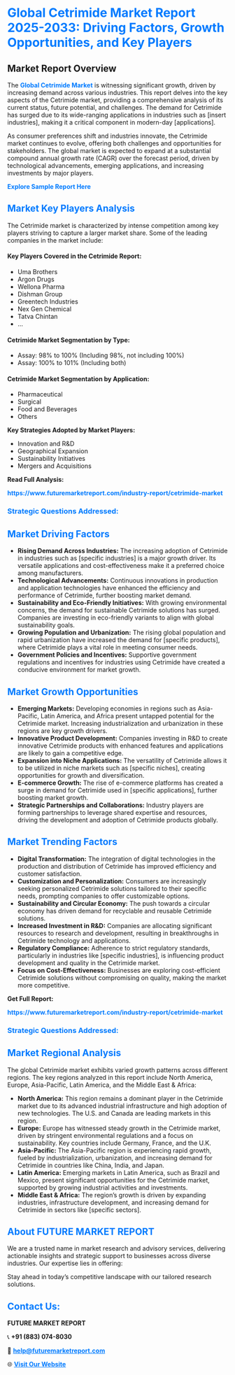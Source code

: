 <h1 style="color: #007BFF;">Global Cetrimide Market Report 2025-2033: Driving Factors, Growth Opportunities, and Key Players</h1>

<section id="overview">
<h2>Market Report Overview</h2>
<p>The <a href="https://www.futuremarketreport.com/industry-report/cetrimide-market" style="color: #007BFF; text-decoration: none;"><strong>Global Cetrimide Market</strong></a> is witnessing significant growth, driven by increasing demand across various industries. This report delves into the key aspects of the Cetrimide market, providing a comprehensive analysis of its current status, future potential, and challenges. The demand for Cetrimide has surged due to its wide-ranging applications in industries such as [insert industries], making it a critical component in modern-day [applications].</p>
<p>As consumer preferences shift and industries innovate, the Cetrimide market continues to evolve, offering both challenges and opportunities for stakeholders. The global market is expected to expand at a substantial compound annual growth rate (CAGR) over the forecast period, driven by technological advancements, emerging applications, and increasing investments by major players.</p>
</section>

<section id="overview">
<p><a href="https://www.futuremarketreport.com/request-sample/reportId=30185" style="color: #007BFF; text-decoration: none;"><strong>Explore Sample Report Here</strong></a></p>
</section>

<section id="key-players">
<h2 style="color: #007BFF;">Market Key Players Analysis</h2>
<p>The Cetrimide market is characterized by intense competition among key players striving to capture a larger market share. Some of the leading companies in the market include:</p>
<h4>Key Players Covered in the Cetrimide Report:</h4>
<ul><li>Uma Brothers</li><li>Argon Drugs</li><li>Wellona Pharma</li><li>Dishman Group</li><li>Greentech Industries</li><li>Nex Gen Chemical</li><li>Tatva Chintan</li><li>...</li></ul>
<h4>Cetrimide Market Segmentation by Type:</h4>
<ul><li>Assay: 98% to 100% (Including 98%, not including 100%)</li><li>Assay: 100% to 101% (Including both)</li></ul>

<h4>Cetrimide Market Segmentation by Application:</h4>
<ul><li>Pharmaceutical</li><li>Surgical</li><li>Food and Beverages</li><li>Others</li></ul>
<p><strong>Key Strategies Adopted by Market Players:</strong></p>
<ul>
<li>Innovation and R&D</li>
<li>Geographical Expansion</li>
<li>Sustainability Initiatives</li>
<li>Mergers and Acquisitions</li>
</ul>
</section>

<section>
<p><strong>Read Full Analysis: </strong></p><a href="https://www.futuremarketreport.com/industry-report/cetrimide-market" style="color: #007BFF; text-decoration: none;"><strong>https://www.futuremarketreport.com/industry-report/cetrimide-market</strong></a>
<h3 style="color: #007BFF;">Strategic Questions Addressed:</h3>
</section>

<section id="driving-factors">
<h2 style="color: #007BFF;">Market Driving Factors</h2>
<ul>
<li><strong>Rising Demand Across Industries:</strong> The increasing adoption of Cetrimide in industries such as [specific industries] is a major growth driver. Its versatile applications and cost-effectiveness make it a preferred choice among manufacturers.</li>
<li><strong>Technological Advancements:</strong> Continuous innovations in production and application technologies have enhanced the efficiency and performance of Cetrimide, further boosting market demand.</li>
<li><strong>Sustainability and Eco-Friendly Initiatives:</strong> With growing environmental concerns, the demand for sustainable Cetrimide solutions has surged. Companies are investing in eco-friendly variants to align with global sustainability goals.</li>
<li><strong>Growing Population and Urbanization:</strong> The rising global population and rapid urbanization have increased the demand for [specific products], where Cetrimide plays a vital role in meeting consumer needs.</li>
<li><strong>Government Policies and Incentives:</strong> Supportive government regulations and incentives for industries using Cetrimide have created a conducive environment for market growth.</li>
</ul>
</section>

<section id="growth-opportunities">
<h2 style="color: #007BFF;">Market Growth Opportunities</h2>
<ul>
<li><strong>Emerging Markets:</strong> Developing economies in regions such as Asia-Pacific, Latin America, and Africa present untapped potential for the Cetrimide market. Increasing industrialization and urbanization in these regions are key growth drivers.</li>
<li><strong>Innovative Product Development:</strong> Companies investing in R&D to create innovative Cetrimide products with enhanced features and applications are likely to gain a competitive edge.</li>
<li><strong>Expansion into Niche Applications:</strong> The versatility of Cetrimide allows it to be utilized in niche markets such as [specific niches], creating opportunities for growth and diversification.</li>
<li><strong>E-commerce Growth:</strong> The rise of e-commerce platforms has created a surge in demand for Cetrimide used in [specific applications], further boosting market growth.</li>
<li><strong>Strategic Partnerships and Collaborations:</strong> Industry players are forming partnerships to leverage shared expertise and resources, driving the development and adoption of Cetrimide products globally.</li>
</ul>
</section>

<section id="trending-factors">
<h2 style="color: #007BFF;">Market Trending Factors</h2>
<ul>
<li><strong>Digital Transformation:</strong> The integration of digital technologies in the production and distribution of Cetrimide has improved efficiency and customer satisfaction.</li>
<li><strong>Customization and Personalization:</strong> Consumers are increasingly seeking personalized Cetrimide solutions tailored to their specific needs, prompting companies to offer customizable options.</li>
<li><strong>Sustainability and Circular Economy:</strong> The push towards a circular economy has driven demand for recyclable and reusable Cetrimide solutions.</li>
<li><strong>Increased Investment in R&D:</strong> Companies are allocating significant resources to research and development, resulting in breakthroughs in Cetrimide technology and applications.</li>
<li><strong>Regulatory Compliance:</strong> Adherence to strict regulatory standards, particularly in industries like [specific industries], is influencing product development and quality in the Cetrimide market.</li>
<li><strong>Focus on Cost-Effectiveness:</strong> Businesses are exploring cost-efficient Cetrimide solutions without compromising on quality, making the market more competitive.</li>
</ul>
</section>

<section>
<p><strong>Get Full Report: </strong></p><a href="https://www.futuremarketreport.com/industry-report/cetrimide-market" style="color: #007BFF; text-decoration: none;"><strong>https://www.futuremarketreport.com/industry-report/cetrimide-market</strong></a>
<h3 style="color: #007BFF;">Strategic Questions Addressed:</h3>
</section>


<section id="regional-analysis">
<h2 style="color: #007BFF;">Market Regional Analysis</h2>
<p>The global Cetrimide market exhibits varied growth patterns across different regions. The key regions analyzed in this report include North America, Europe, Asia-Pacific, Latin America, and the Middle East & Africa:</p>
<ul>
<li><strong>North America:</strong> This region remains a dominant player in the Cetrimide market due to its advanced industrial infrastructure and high adoption of new technologies. The U.S. and Canada are leading markets in this region.</li>
<li><strong>Europe:</strong> Europe has witnessed steady growth in the Cetrimide market, driven by stringent environmental regulations and a focus on sustainability. Key countries include Germany, France, and the U.K.</li>
<li><strong>Asia-Pacific:</strong> The Asia-Pacific region is experiencing rapid growth, fueled by industrialization, urbanization, and increasing demand for Cetrimide in countries like China, India, and Japan.</li>
<li><strong>Latin America:</strong> Emerging markets in Latin America, such as Brazil and Mexico, present significant opportunities for the Cetrimide market, supported by growing industrial activities and investments.</li>
<li><strong>Middle East & Africa:</strong> The region’s growth is driven by expanding industries, infrastructure development, and increasing demand for Cetrimide in sectors like [specific sectors].</li>
</ul>
</section>

<footer>
<h2 style="color: #007BFF;">About FUTURE MARKET REPORT</h2>
<p>We are a trusted name in market research and advisory services, delivering actionable insights and strategic support to businesses across diverse industries. Our expertise lies in offering:</p>

<p>Stay ahead in today’s competitive landscape with our tailored research solutions.</p>

<h2 style="color: #007BFF;">Contact Us:</h2>
<p><strong>FUTURE MARKET REPORT</strong></p>
<p>📞 <strong>+91 (883) 074-8030</strong></p>
<p>📧 <strong><a href="mailto:help@futuremarketreport.com" style="color: #007BFF;">help@futuremarketreport.com</a></strong></p>
<p>🌐 <strong><a href="https://www.futuremarketreport.com/" style="color: #007BFF;">Visit Our Website</a></strong></p>
</footer>
